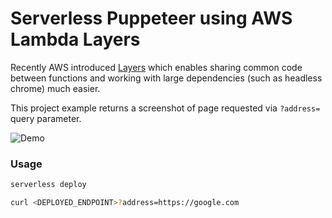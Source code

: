 # Serverless Puppeteer using AWS Lambda Layers

Recently AWS introduced [Layers](https://aws.amazon.com/about-aws/whats-new/2018/11/aws-lambda-now-supports-custom-runtimes-and-layers/) which enables sharing common code between functions and working with large dependencies (such as headless chrome) much easier.

This project example returns a screenshot of page requested via `?address=` query parameter.

![Demo](assets/demo.png?raw=true "Demo")

### Usage
```sh
serverless deploy

curl <DEPLOYED_ENDPOINT>?address=https://google.com
```

